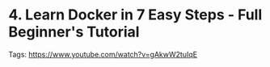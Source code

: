 # 4. Learn Docker in 7 Easy Steps - Full Beginner's Tutorial

Tags: https://www.youtube.com/watch?v=gAkwW2tuIqE